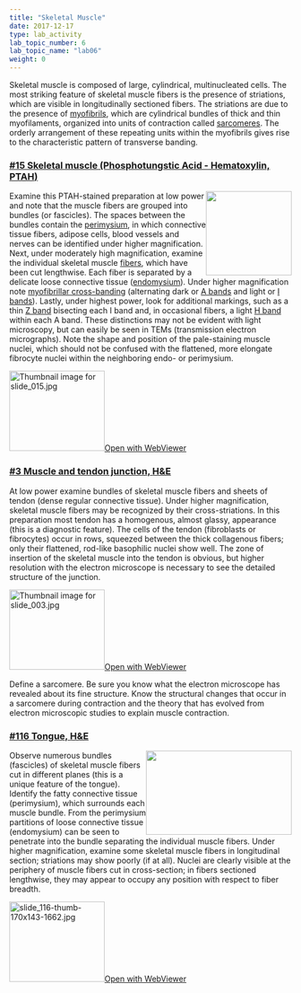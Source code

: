 ```yaml
---
title: "Skeletal Muscle"
date: 2017-12-17
type: lab_activity
lab_topic_number: 6
lab_topic_name: "lab06"
weight: 0
---
```

<div class="entrybody">
						<p>Skeletal muscle is composed of large, cylindrical, multinucleated cells.  The most striking feature of skeletal muscle fibers is the presence of striations, which are visible in longitudinally sectioned fibers.  The striations are due to the presence of <u>myofibrils</u>, which are cylindrical bundles of thick and thin myofilaments, organized into units of contraction called <u>sarcomeres</u>.  The orderly arrangement of these repeating units within the myofibrils gives rise to the characteristic pattern of transverse banding. </p>

<h3><u>#15 Skeletal muscle (Phosphotungstic Acid - Hematoxylin, <span class="caps">PTAH</span>)</u></h3>

<p><img src="/assets/images/15%20skeletal%20muscle.jpg" style="width:153px; height:150px; float:right;">Examine this <span class="caps">PTAH</span>-stained preparation at low power and note that the muscle fibers are grouped into bundles (or fascicles).  The spaces between the bundles contain the <u>perimysium</u>, in which connective tissue fibers, adipose cells, blood vessels and nerves can be identified under higher magnification.  Next, under moderately high magnification, examine the individual skeletal muscle <u>fibers</u>, which have been cut lengthwise. Each fiber is separated by a delicate loose connective tissue (<u>endomysium</u>).  Under higher magnification note <u>myofibrillar cross-banding</u> (alternating dark or <u>A bands</u> and light or <u>I bands</u>).  Lastly, under highest power,  look for additional markings, such as a thin <u>Z band</u> bisecting each I band and, in occasional fibers, a light <u>H band</u> within each A band.  These distinctions may not be evident with light microscopy, but can easily be seen in <span class="caps">TEM</span>s (transmission electron micrographs). Note the shape and position of the pale-staining muscle nuclei, which should not be confused with the flattened, more elongate fibrocyte nuclei within the neighboring endo- or perimysium.</p>

<div class="thumbnail"> <a href="http://virtualslides.cumc.columbia.edu/15.svs/view.apml?" target="_blank"><img alt="Thumbnail image for slide_015.jpg" src="/assets/images/slide_015-thumb-170x143-1428.jpg" width="170" height="143" class="mt-image-left"></a><a href="http://virtualslides.cumc.columbia.edu/15.svs/view.apml?" target="_blank">Open with WebViewer</a></div>

<h3><u>#3 Muscle and tendon junction, <span class="caps">H&amp;E</span></u></h3>

<p>At low power examine bundles of skeletal muscle fibers and sheets of tendon (dense regular connective tissue). Under higher magnification, skeletal muscle fibers may be recognized by their cross-striations.  In this preparation most tendon has a homogenous, almost glassy, appearance (this is a diagnostic feature).  The cells of the tendon (fibroblasts or fibrocytes) occur in rows, squeezed between the thick collagenous fibers; only their flattened, rod-like basophilic nuclei show well.  The zone of insertion of the skeletal muscle into the tendon is obvious, but higher resolution with the electron microscope is necessary to see the detailed structure of the junction.</p>

<div class="thumbnail"> <a href="https://histologylab.ctl.columbia.edu/slides/slide03/" target="_blank"><img alt="Thumbnail image for slide_003.jpg" src="/assets/images/slide_003-thumb-170x143-1401.jpg" width="170" height="143" class="mt-image-left"></a><a href="https://histologylab.ctl.columbia.edu/slides/slide03/" target="_blank">Open with WebViewer</a></div>

<p>Define a sarcomere.  Be sure you know what the electron microscope has revealed about its fine structure.  Know the structural changes that occur in a sarcomere during contraction and the theory that has evolved from electron microscopic studies to explain muscle contraction.</p>


<h3><u>#116 Tongue, <span class="caps">H&amp;E</span></u></h3>

<p><img src="/assets/images/116%20tongue.jpg" style="width:260px; height:150px; float:right;">Observe numerous bundles (fascicles) of skeletal muscle fibers cut in different planes (this is a unique feature of the tongue). Identify the fatty connective tissue (perimysium), which surrounds each muscle bundle. From the perimysium partitions of loose connective tissue (endomysium) can be seen to penetrate into the bundle separating the individual muscle fibers. Under higher magnification, examine some skeletal muscle fibers in longitudinal section; striations may show poorly (if at all). Nuclei are clearly visible at the periphery of muscle fibers cut in cross-section; in fibers sectioned lengthwise, they may appear to occupy any position with respect to fiber breadth.</p>

<div class="thumbnail"> <a href="http://virtualslides.cumc.columbia.edu/116.svs/view.apml?" target="_blank"><img alt="slide_116-thumb-170x143-1662.jpg" src="/assets/images/slide_116-thumb-170x143-1662.jpg" width="170" height="143" class="mt-image-left"></a><a href="http://virtualslides.cumc.columbia.edu/116.svs/view.apml?" target="_blank">Open with WebViewer</a></div>
						
						
</div>
